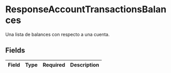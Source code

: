 # ResponseAccountTransactionsBalances

Una lista de balances con respecto a una cuenta.


## Fields

| Field       | Type        | Required    | Description |
| ----------- | ----------- | ----------- | ----------- |